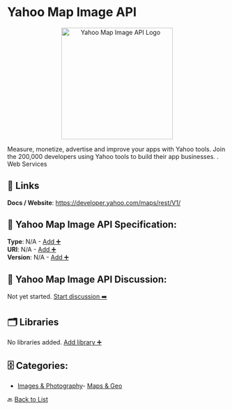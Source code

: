 # Yahoo Map Image API
<p align="center">
    <img width="256" src="https://raw.githubusercontent.com/apis-list/apis-list/main/apis/yahoo-map-image-api/logo_256x256.png" alt="Yahoo Map Image API Logo"/>
</p>
Measure, monetize, advertise and improve your apps with Yahoo tools. Join the 200,000 developers using Yahoo tools to build their app businesses. . Web Services

##  🔗 Links
**Docs / Website**: https://developer.yahoo.com/maps/rest/V1/

## 🧬 Yahoo Map Image API Specification:
**Type**: N/A - [Add ➕](https://github.com/apis-list/apis-list/edit/main/apis.yaml#L22454)  
**URI**: N/A - [Add ➕](https://github.com/apis-list/apis-list/edit/main/apis.yaml#L22454)  
**Version**: N/A - [Add ➕](https://github.com/apis-list/apis-list/edit/main/apis.yaml#L22454)

## 💬 Yahoo Map Image API Discussion:
Not yet started. [Start discussion ➡️](https://github.com/apis-list/apis-list/discussions/new)

## 🗂️ Libraries

No libraries added. [Add library ➕](https://github.com/apis-list/apis-list/edit/main/apis.yaml#L22454)    


## 🗄️ Categories:
- [Images & Photography](https://github.com/apis-list/apis-list#images--photography-)- [Maps & Geo](https://github.com/apis-list/apis-list#maps--geo-)

🔙  [Back to List](https://github.com/apis-list/apis-list)
